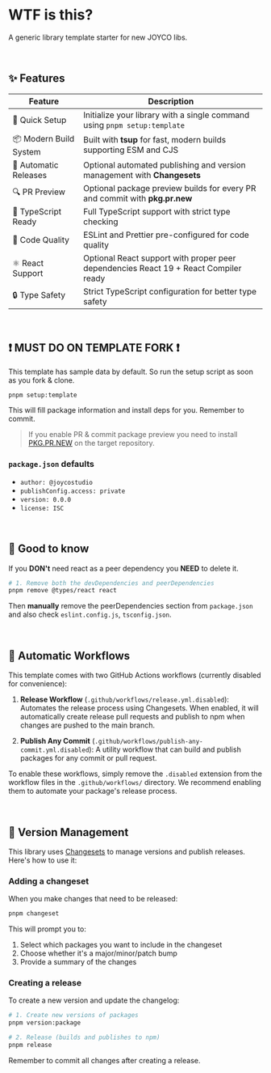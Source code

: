 # WTF is this?

A generic library template starter for new JOYCO libs.

<br/>

## ✨ Features

| Feature                | Description                                                                          |
| ---------------------- | ------------------------------------------------------------------------------------ |
| 🚀 Quick Setup         | Initialize your library with a single command using `pnpm setup:template`            |
| 📦 Modern Build System | Built with **tsup** for fast, modern builds supporting ESM and CJS                   |
| 🔄 Automatic Releases  | Optional automated publishing and version management with **Changesets**             |
| 🔍 PR Preview          | Optional package preview builds for every PR and commit with **pkg.pr.new**          |
| 🎯 TypeScript Ready    | Full TypeScript support with strict type checking                                    |
| 🧹 Code Quality        | ESLint and Prettier pre-configured for code quality                                  |
| ⚛️ React Support       | Optional React support with proper peer dependencies React 19 + React Compiler ready |
| 🔒 Type Safety         | Strict TypeScript configuration for better type safety                               |

<br/>

## ❗️ MUST DO ON TEMPLATE FORK ❗️

This template has sample data by default. So run the setup script as soon as you fork & clone.

```bash
pnpm setup:template
```

This will fill package information and install deps for you. Remember to commit.

> If you enable PR & commit package preview you need to install [PKG.PR.NEW](https://github.com/apps/pkg-pr-new) on the target repository.

### `package.json` defaults

- `author: @joycostudio`
- `publishConfig.access: private`
- `version: 0.0.0`
- `license: ISC`

<br/>

## 👀 Good to know

If you **DON't** need react as a peer dependency you **NEED** to delete it.

```bash
# 1. Remove both the devDependencies and peerDependencies
pnpm remove @types/react react
```

Then **manually** remove the peerDependencies section from `package.json` and also check `eslint.config.js`, `tsconfig.json`.

<br/>

## 🤖 Automatic Workflows

This template comes with two GitHub Actions workflows (currently disabled for convenience):

1. **Release Workflow** (`.github/workflows/release.yml.disabled`): Automates the release process using Changesets. When enabled, it will automatically create release pull requests and publish to npm when changes are pushed to the main branch.

2. **Publish Any Commit** (`.github/workflows/publish-any-commit.yml.disabled`): A utility workflow that can build and publish packages for any commit or pull request.

To enable these workflows, simply remove the `.disabled` extension from the workflow files in the `.github/workflows/` directory. We recommend enabling them to automate your package's release process.

<br/>

## 🦋 Version Management

This library uses [Changesets](https://github.com/changesets/changesets) to manage versions and publish releases. Here's how to use it:

### Adding a changeset

When you make changes that need to be released:

```bash
pnpm changeset
```

This will prompt you to:

1. Select which packages you want to include in the changeset
2. Choose whether it's a major/minor/patch bump
3. Provide a summary of the changes

### Creating a release

To create a new version and update the changelog:

```bash
# 1. Create new versions of packages
pnpm version:package

# 2. Release (builds and publishes to npm)
pnpm release
```

Remember to commit all changes after creating a release.
